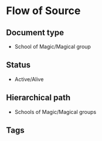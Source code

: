 # Flow of Source

## Document type

 - School of Magic/Magical group

## Status

 - Active/Alive

## Hierarchical path

 - Schools of Magic/Magical groups

## Tags

